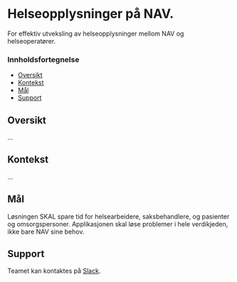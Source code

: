 # Helseopplysninger på NAV.

For effektiv utveksling av helseopplysninger mellom NAV og helseoperatører.

### Innholdsfortegnelse

* [Oversikt](#oversikt)
* [Kontekst](#kontekst)
* [Mål](#Mål)
* [Support](#support)

## Oversikt

...

## Kontekst

...

## Mål

Løsningen SKAL spare tid for helsearbeidere, saksbehandlere, og pasienter og omsorgspersoner.
Applikasjonen skal løse problemer i hele verdikjeden, ikke bare NAV sine behov.

## Support

Teamet kan kontaktes på [Slack](https://app.slack.com/client/T5LNAMWNA/C01AQTAU3CH).
